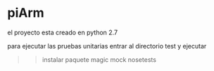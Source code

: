 # piArm

el proyecto esta creado en python 2.7

para ejecutar las pruebas unitarias entrar al directorio test y ejecutar
>>instalar paquete magic mock
>>nosetests
